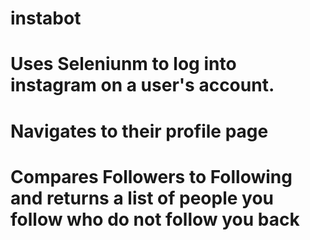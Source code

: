# instabot
# Uses Seleniunm to log into instagram on a user's account.
# Navigates to their profile page
# Compares Followers to Following and returns a list of people you follow who do not follow you back
